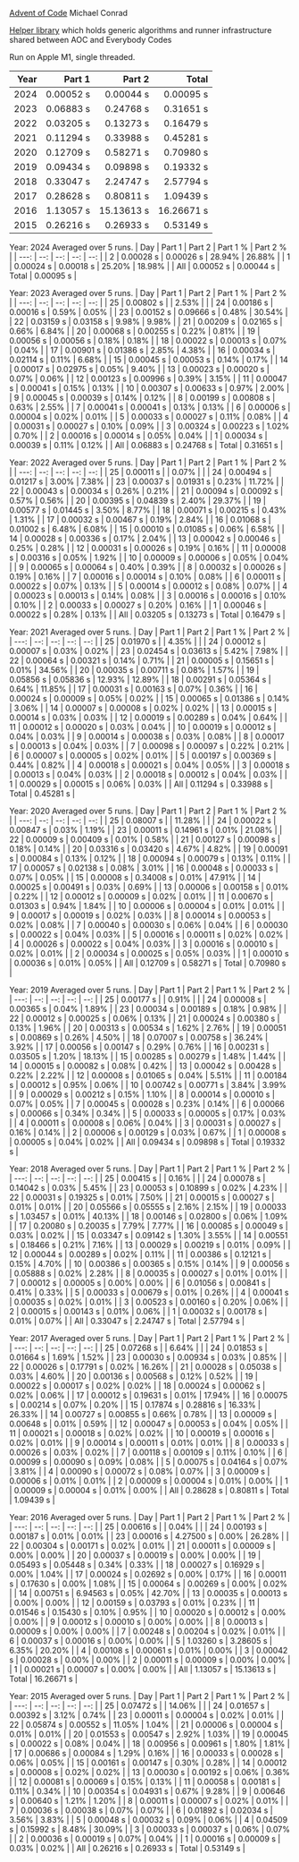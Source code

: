 [Advent of Code](https://adventofcode.com/)
Michael Conrad

[Helper library](https://github.com/mmitton/helper) which holds generic algorithms and runner
infrastructure shared between AOC and Everybody Codes

Run on Apple M1, single threaded.

| Year | Part 1 | Part 2 | Total |
| ---: | --: | --: | ---: |
| 2024 | 0.00052 s | 0.00044 s | 0.00095 s |
| 2023 | 0.06883 s | 0.24768 s | 0.31651 s |
| 2022 | 0.03205 s | 0.13273 s | 0.16479 s |
| 2021 | 0.11294 s | 0.33988 s | 0.45281 s |
| 2020 | 0.12709 s | 0.58271 s | 0.70980 s |
| 2019 | 0.09434 s | 0.09898 s | 0.19332 s |
| 2018 | 0.33047 s | 2.24747 s | 2.57794 s |
| 2017 | 0.28628 s | 0.80811 s | 1.09439 s |
| 2016 | 1.13057 s | 15.13613 s | 16.26671 s |
| 2015 | 0.26216 s | 0.26933 s | 0.53149 s |

Year: 2024  Averaged over 5 runs.
| Day | Part 1 | Part 2 | Part 1 % | Part 2 % |
| ---: | --: | --: | --: | --: |
| 2 | 0.00028 s | 0.00026 s | 28.94% | 26.88% |
| 1 | 0.00024 s | 0.00018 s | 25.20% | 18.98% |
| All | 0.00052 s | 0.00044 s | Total | 0.00095 s |

Year: 2023  Averaged over 5 runs.
| Day | Part 1 | Part 2 | Part 1 % | Part 2 % |
| ---: | --: | --: | --: | --: |
| 25 | 0.00802 s |  | 2.53% |  |
| 24 | 0.00186 s | 0.00016 s | 0.59% | 0.05% |
| 23 | 0.00152 s | 0.09666 s | 0.48% | 30.54% |
| 22 | 0.03159 s | 0.03158 s | 9.98% | 9.98% |
| 21 | 0.00209 s | 0.02165 s | 0.66% | 6.84% |
| 20 | 0.00068 s | 0.00255 s | 0.22% | 0.81% |
| 19 | 0.00056 s | 0.00056 s | 0.18% | 0.18% |
| 18 | 0.00022 s | 0.00013 s | 0.07% | 0.04% |
| 17 | 0.00901 s | 0.01386 s | 2.85% | 4.38% |
| 16 | 0.00034 s | 0.02114 s | 0.11% | 6.68% |
| 15 | 0.00045 s | 0.00053 s | 0.14% | 0.17% |
| 14 | 0.00017 s | 0.02975 s | 0.05% | 9.40% |
| 13 | 0.00023 s | 0.00020 s | 0.07% | 0.06% |
| 12 | 0.00123 s | 0.00996 s | 0.39% | 3.15% |
| 11 | 0.00047 s | 0.00041 s | 0.15% | 0.13% |
| 10 | 0.00307 s | 0.00633 s | 0.97% | 2.00% |
| 9 | 0.00045 s | 0.00039 s | 0.14% | 0.12% |
| 8 | 0.00199 s | 0.00808 s | 0.63% | 2.55% |
| 7 | 0.00041 s | 0.00041 s | 0.13% | 0.13% |
| 6 | 0.00006 s | 0.00004 s | 0.02% | 0.01% |
| 5 | 0.00033 s | 0.00027 s | 0.11% | 0.08% |
| 4 | 0.00031 s | 0.00027 s | 0.10% | 0.09% |
| 3 | 0.00324 s | 0.00223 s | 1.02% | 0.70% |
| 2 | 0.00016 s | 0.00014 s | 0.05% | 0.04% |
| 1 | 0.00034 s | 0.00039 s | 0.11% | 0.12% |
| All | 0.06883 s | 0.24768 s | Total | 0.31651 s |

Year: 2022  Averaged over 5 runs.
| Day | Part 1 | Part 2 | Part 1 % | Part 2 % |
| ---: | --: | --: | --: | --: |
| 25 | 0.00011 s |  | 0.07% |  |
| 24 | 0.00494 s | 0.01217 s | 3.00% | 7.38% |
| 23 | 0.00037 s | 0.01931 s | 0.23% | 11.72% |
| 22 | 0.00043 s | 0.00034 s | 0.26% | 0.21% |
| 21 | 0.00094 s | 0.00092 s | 0.57% | 0.56% |
| 20 | 0.00395 s | 0.04839 s | 2.40% | 29.37% |
| 19 | 0.00577 s | 0.01445 s | 3.50% | 8.77% |
| 18 | 0.00071 s | 0.00215 s | 0.43% | 1.31% |
| 17 | 0.00032 s | 0.00467 s | 0.19% | 2.84% |
| 16 | 0.01068 s | 0.01002 s | 6.48% | 6.08% |
| 15 | 0.00010 s | 0.01085 s | 0.06% | 6.58% |
| 14 | 0.00028 s | 0.00336 s | 0.17% | 2.04% |
| 13 | 0.00042 s | 0.00046 s | 0.25% | 0.28% |
| 12 | 0.00031 s | 0.00026 s | 0.19% | 0.16% |
| 11 | 0.00008 s | 0.00316 s | 0.05% | 1.92% |
| 10 | 0.00009 s | 0.00006 s | 0.05% | 0.04% |
| 9 | 0.00065 s | 0.00064 s | 0.40% | 0.39% |
| 8 | 0.00032 s | 0.00026 s | 0.19% | 0.16% |
| 7 | 0.00016 s | 0.00014 s | 0.10% | 0.08% |
| 6 | 0.00011 s | 0.00022 s | 0.07% | 0.13% |
| 5 | 0.00014 s | 0.00012 s | 0.08% | 0.07% |
| 4 | 0.00023 s | 0.00013 s | 0.14% | 0.08% |
| 3 | 0.00016 s | 0.00016 s | 0.10% | 0.10% |
| 2 | 0.00033 s | 0.00027 s | 0.20% | 0.16% |
| 1 | 0.00046 s | 0.00022 s | 0.28% | 0.13% |
| All | 0.03205 s | 0.13273 s | Total | 0.16479 s |

Year: 2021  Averaged over 5 runs.
| Day | Part 1 | Part 2 | Part 1 % | Part 2 % |
| ---: | --: | --: | --: | --: |
| 25 | 0.01970 s |  | 4.35% |  |
| 24 | 0.00012 s | 0.00007 s | 0.03% | 0.02% |
| 23 | 0.02454 s | 0.03613 s | 5.42% | 7.98% |
| 22 | 0.00064 s | 0.00321 s | 0.14% | 0.71% |
| 21 | 0.00005 s | 0.15651 s | 0.01% | 34.56% |
| 20 | 0.00035 s | 0.00711 s | 0.08% | 1.57% |
| 19 | 0.05856 s | 0.05836 s | 12.93% | 12.89% |
| 18 | 0.00291 s | 0.05364 s | 0.64% | 11.85% |
| 17 | 0.00031 s | 0.00163 s | 0.07% | 0.36% |
| 16 | 0.00024 s | 0.00009 s | 0.05% | 0.02% |
| 15 | 0.00065 s | 0.01386 s | 0.14% | 3.06% |
| 14 | 0.00007 s | 0.00008 s | 0.02% | 0.02% |
| 13 | 0.00015 s | 0.00014 s | 0.03% | 0.03% |
| 12 | 0.00019 s | 0.00289 s | 0.04% | 0.64% |
| 11 | 0.00012 s | 0.00020 s | 0.03% | 0.04% |
| 10 | 0.00019 s | 0.00012 s | 0.04% | 0.03% |
| 9 | 0.00014 s | 0.00038 s | 0.03% | 0.08% |
| 8 | 0.00017 s | 0.00013 s | 0.04% | 0.03% |
| 7 | 0.00098 s | 0.00097 s | 0.22% | 0.21% |
| 6 | 0.00007 s | 0.00005 s | 0.02% | 0.01% |
| 5 | 0.00197 s | 0.00369 s | 0.44% | 0.82% |
| 4 | 0.00018 s | 0.00021 s | 0.04% | 0.05% |
| 3 | 0.00018 s | 0.00013 s | 0.04% | 0.03% |
| 2 | 0.00018 s | 0.00012 s | 0.04% | 0.03% |
| 1 | 0.00029 s | 0.00015 s | 0.06% | 0.03% |
| All | 0.11294 s | 0.33988 s | Total | 0.45281 s |

Year: 2020  Averaged over 5 runs.
| Day | Part 1 | Part 2 | Part 1 % | Part 2 % |
| ---: | --: | --: | --: | --: |
| 25 | 0.08007 s |  | 11.28% |  |
| 24 | 0.00022 s | 0.00847 s | 0.03% | 1.19% |
| 23 | 0.00011 s | 0.14961 s | 0.01% | 21.08% |
| 22 | 0.00009 s | 0.00409 s | 0.01% | 0.58% |
| 21 | 0.00127 s | 0.00098 s | 0.18% | 0.14% |
| 20 | 0.03316 s | 0.03420 s | 4.67% | 4.82% |
| 19 | 0.00091 s | 0.00084 s | 0.13% | 0.12% |
| 18 | 0.00094 s | 0.00079 s | 0.13% | 0.11% |
| 17 | 0.00057 s | 0.02138 s | 0.08% | 3.01% |
| 16 | 0.00048 s | 0.00033 s | 0.07% | 0.05% |
| 15 | 0.00008 s | 0.34008 s | 0.01% | 47.91% |
| 14 | 0.00025 s | 0.00491 s | 0.03% | 0.69% |
| 13 | 0.00006 s | 0.00158 s | 0.01% | 0.22% |
| 12 | 0.00012 s | 0.00009 s | 0.02% | 0.01% |
| 11 | 0.00670 s | 0.01303 s | 0.94% | 1.84% |
| 10 | 0.00006 s | 0.00004 s | 0.01% | 0.01% |
| 9 | 0.00017 s | 0.00019 s | 0.02% | 0.03% |
| 8 | 0.00014 s | 0.00053 s | 0.02% | 0.08% |
| 7 | 0.00040 s | 0.00030 s | 0.06% | 0.04% |
| 6 | 0.00030 s | 0.00022 s | 0.04% | 0.03% |
| 5 | 0.00016 s | 0.00011 s | 0.02% | 0.02% |
| 4 | 0.00026 s | 0.00022 s | 0.04% | 0.03% |
| 3 | 0.00016 s | 0.00010 s | 0.02% | 0.01% |
| 2 | 0.00034 s | 0.00025 s | 0.05% | 0.03% |
| 1 | 0.00010 s | 0.00036 s | 0.01% | 0.05% |
| All | 0.12709 s | 0.58271 s | Total | 0.70980 s |

Year: 2019  Averaged over 5 runs.
| Day | Part 1 | Part 2 | Part 1 % | Part 2 % |
| ---: | --: | --: | --: | --: |
| 25 | 0.00177 s |  | 0.91% |  |
| 24 | 0.00008 s | 0.00365 s | 0.04% | 1.89% |
| 23 | 0.00034 s | 0.00189 s | 0.18% | 0.98% |
| 22 | 0.00012 s | 0.00025 s | 0.06% | 0.13% |
| 21 | 0.00024 s | 0.00380 s | 0.13% | 1.96% |
| 20 | 0.00313 s | 0.00534 s | 1.62% | 2.76% |
| 19 | 0.00051 s | 0.00869 s | 0.26% | 4.50% |
| 18 | 0.07007 s | 0.00758 s | 36.24% | 3.92% |
| 17 | 0.00056 s | 0.00147 s | 0.29% | 0.76% |
| 16 | 0.00231 s | 0.03505 s | 1.20% | 18.13% |
| 15 | 0.00285 s | 0.00279 s | 1.48% | 1.44% |
| 14 | 0.00015 s | 0.00082 s | 0.08% | 0.42% |
| 13 | 0.00042 s | 0.00428 s | 0.22% | 2.22% |
| 12 | 0.00008 s | 0.01065 s | 0.04% | 5.51% |
| 11 | 0.00184 s | 0.00012 s | 0.95% | 0.06% |
| 10 | 0.00742 s | 0.00771 s | 3.84% | 3.99% |
| 9 | 0.00029 s | 0.00212 s | 0.15% | 1.10% |
| 8 | 0.00014 s | 0.00010 s | 0.07% | 0.05% |
| 7 | 0.00045 s | 0.00028 s | 0.23% | 0.14% |
| 6 | 0.00066 s | 0.00066 s | 0.34% | 0.34% |
| 5 | 0.00033 s | 0.00005 s | 0.17% | 0.03% |
| 4 | 0.00011 s | 0.00008 s | 0.06% | 0.04% |
| 3 | 0.00031 s | 0.00027 s | 0.16% | 0.14% |
| 2 | 0.00006 s | 0.00129 s | 0.03% | 0.67% |
| 1 | 0.00008 s | 0.00005 s | 0.04% | 0.02% |
| All | 0.09434 s | 0.09898 s | Total | 0.19332 s |

Year: 2018  Averaged over 5 runs.
| Day | Part 1 | Part 2 | Part 1 % | Part 2 % |
| ---: | --: | --: | --: | --: |
| 25 | 0.00415 s |  | 0.16% |  |
| 24 | 0.00078 s | 0.14042 s | 0.03% | 5.45% |
| 23 | 0.00053 s | 0.10899 s | 0.02% | 4.23% |
| 22 | 0.00031 s | 0.19325 s | 0.01% | 7.50% |
| 21 | 0.00015 s | 0.00027 s | 0.01% | 0.01% |
| 20 | 0.05566 s | 0.05555 s | 2.16% | 2.15% |
| 19 | 0.00033 s | 1.03457 s | 0.01% | 40.13% |
| 18 | 0.00146 s | 0.02800 s | 0.06% | 1.09% |
| 17 | 0.20080 s | 0.20035 s | 7.79% | 7.77% |
| 16 | 0.00085 s | 0.00049 s | 0.03% | 0.02% |
| 15 | 0.03347 s | 0.09142 s | 1.30% | 3.55% |
| 14 | 0.00551 s | 0.18466 s | 0.21% | 7.16% |
| 13 | 0.00029 s | 0.00219 s | 0.01% | 0.09% |
| 12 | 0.00044 s | 0.00289 s | 0.02% | 0.11% |
| 11 | 0.00386 s | 0.12121 s | 0.15% | 4.70% |
| 10 | 0.00386 s | 0.00365 s | 0.15% | 0.14% |
| 9 | 0.00056 s | 0.05888 s | 0.02% | 2.28% |
| 8 | 0.00035 s | 0.00027 s | 0.01% | 0.01% |
| 7 | 0.00012 s | 0.00005 s | 0.00% | 0.00% |
| 6 | 0.01056 s | 0.00841 s | 0.41% | 0.33% |
| 5 | 0.00033 s | 0.00679 s | 0.01% | 0.26% |
| 4 | 0.00041 s | 0.00035 s | 0.02% | 0.01% |
| 3 | 0.00523 s | 0.00160 s | 0.20% | 0.06% |
| 2 | 0.00015 s | 0.00143 s | 0.01% | 0.06% |
| 1 | 0.00032 s | 0.00178 s | 0.01% | 0.07% |
| All | 0.33047 s | 2.24747 s | Total | 2.57794 s |

Year: 2017  Averaged over 5 runs.
| Day | Part 1 | Part 2 | Part 1 % | Part 2 % |
| ---: | --: | --: | --: | --: |
| 25 | 0.07268 s |  | 6.64% |  |
| 24 | 0.01853 s | 0.01664 s | 1.69% | 1.52% |
| 23 | 0.00030 s | 0.00934 s | 0.03% | 0.85% |
| 22 | 0.00026 s | 0.17791 s | 0.02% | 16.26% |
| 21 | 0.00028 s | 0.05038 s | 0.03% | 4.60% |
| 20 | 0.00136 s | 0.00568 s | 0.12% | 0.52% |
| 19 | 0.00022 s | 0.00017 s | 0.02% | 0.02% |
| 18 | 0.00024 s | 0.00062 s | 0.02% | 0.06% |
| 17 | 0.00012 s | 0.19631 s | 0.01% | 17.94% |
| 16 | 0.00075 s | 0.00214 s | 0.07% | 0.20% |
| 15 | 0.17874 s | 0.28816 s | 16.33% | 26.33% |
| 14 | 0.00727 s | 0.00855 s | 0.66% | 0.78% |
| 13 | 0.00009 s | 0.00648 s | 0.01% | 0.59% |
| 12 | 0.00047 s | 0.00053 s | 0.04% | 0.05% |
| 11 | 0.00021 s | 0.00018 s | 0.02% | 0.02% |
| 10 | 0.00019 s | 0.00016 s | 0.02% | 0.01% |
| 9 | 0.00014 s | 0.00011 s | 0.01% | 0.01% |
| 8 | 0.00033 s | 0.00026 s | 0.03% | 0.02% |
| 7 | 0.00118 s | 0.00109 s | 0.11% | 0.10% |
| 6 | 0.00099 s | 0.00090 s | 0.09% | 0.08% |
| 5 | 0.00075 s | 0.04164 s | 0.07% | 3.81% |
| 4 | 0.00090 s | 0.00072 s | 0.08% | 0.07% |
| 3 | 0.00009 s | 0.00006 s | 0.01% | 0.01% |
| 2 | 0.00009 s | 0.00004 s | 0.01% | 0.00% |
| 1 | 0.00009 s | 0.00004 s | 0.01% | 0.00% |
| All | 0.28628 s | 0.80811 s | Total | 1.09439 s |

Year: 2016  Averaged over 5 runs.
| Day | Part 1 | Part 2 | Part 1 % | Part 2 % |
| ---: | --: | --: | --: | --: |
| 25 | 0.00616 s |  | 0.04% |  |
| 24 | 0.00193 s | 0.00187 s | 0.01% | 0.01% |
| 23 | 0.00016 s | 4.27500 s | 0.00% | 26.28% |
| 22 | 0.00304 s | 0.00171 s | 0.02% | 0.01% |
| 21 | 0.00011 s | 0.00009 s | 0.00% | 0.00% |
| 20 | 0.00037 s | 0.00019 s | 0.00% | 0.00% |
| 19 | 0.05493 s | 0.05448 s | 0.34% | 0.33% |
| 18 | 0.00027 s | 0.16929 s | 0.00% | 1.04% |
| 17 | 0.00024 s | 0.02692 s | 0.00% | 0.17% |
| 16 | 0.00011 s | 0.17630 s | 0.00% | 1.08% |
| 15 | 0.00064 s | 0.00269 s | 0.00% | 0.02% |
| 14 | 0.00751 s | 6.94563 s | 0.05% | 42.70% |
| 13 | 0.00035 s | 0.00013 s | 0.00% | 0.00% |
| 12 | 0.00159 s | 0.03793 s | 0.01% | 0.23% |
| 11 | 0.01546 s | 0.15430 s | 0.10% | 0.95% |
| 10 | 0.00020 s | 0.00012 s | 0.00% | 0.00% |
| 9 | 0.00012 s | 0.00010 s | 0.00% | 0.00% |
| 8 | 0.00013 s | 0.00009 s | 0.00% | 0.00% |
| 7 | 0.00248 s | 0.00204 s | 0.02% | 0.01% |
| 6 | 0.00037 s | 0.00016 s | 0.00% | 0.00% |
| 5 | 1.03260 s | 3.28605 s | 6.35% | 20.20% |
| 4 | 0.00108 s | 0.00061 s | 0.01% | 0.00% |
| 3 | 0.00042 s | 0.00028 s | 0.00% | 0.00% |
| 2 | 0.00011 s | 0.00009 s | 0.00% | 0.00% |
| 1 | 0.00021 s | 0.00007 s | 0.00% | 0.00% |
| All | 1.13057 s | 15.13613 s | Total | 16.26671 s |

Year: 2015  Averaged over 5 runs.
| Day | Part 1 | Part 2 | Part 1 % | Part 2 % |
| ---: | --: | --: | --: | --: |
| 25 | 0.07472 s |  | 14.06% |  |
| 24 | 0.01657 s | 0.00392 s | 3.12% | 0.74% |
| 23 | 0.00011 s | 0.00004 s | 0.02% | 0.01% |
| 22 | 0.05874 s | 0.00552 s | 11.05% | 1.04% |
| 21 | 0.00006 s | 0.00004 s | 0.01% | 0.01% |
| 20 | 0.01553 s | 0.00547 s | 2.92% | 1.03% |
| 19 | 0.00045 s | 0.00022 s | 0.08% | 0.04% |
| 18 | 0.00956 s | 0.00961 s | 1.80% | 1.81% |
| 17 | 0.00686 s | 0.00084 s | 1.29% | 0.16% |
| 16 | 0.00033 s | 0.00028 s | 0.06% | 0.05% |
| 15 | 0.00161 s | 0.00147 s | 0.30% | 0.28% |
| 14 | 0.00012 s | 0.00008 s | 0.02% | 0.02% |
| 13 | 0.00030 s | 0.00192 s | 0.06% | 0.36% |
| 12 | 0.00081 s | 0.00069 s | 0.15% | 0.13% |
| 11 | 0.00058 s | 0.00181 s | 0.11% | 0.34% |
| 10 | 0.00354 s | 0.04931 s | 0.67% | 9.28% |
| 9 | 0.00646 s | 0.00640 s | 1.21% | 1.20% |
| 8 | 0.00011 s | 0.00007 s | 0.02% | 0.01% |
| 7 | 0.00036 s | 0.00038 s | 0.07% | 0.07% |
| 6 | 0.01892 s | 0.02034 s | 3.56% | 3.83% |
| 5 | 0.00048 s | 0.00032 s | 0.09% | 0.06% |
| 4 | 0.04509 s | 0.15992 s | 8.48% | 30.09% |
| 3 | 0.00033 s | 0.00037 s | 0.06% | 0.07% |
| 2 | 0.00036 s | 0.00019 s | 0.07% | 0.04% |
| 1 | 0.00016 s | 0.00009 s | 0.03% | 0.02% |
| All | 0.26216 s | 0.26933 s | Total | 0.53149 s |

